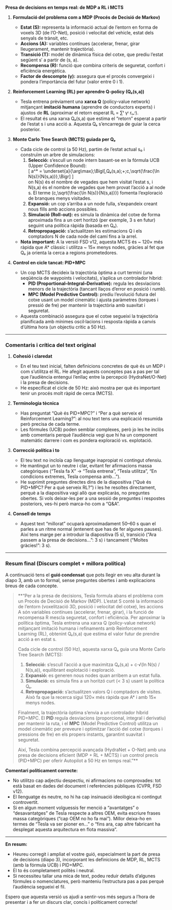 **Presa de decisions en temps real: de MDP a RL i MCTS**

1. **Formulació del problema com a MDP (Procés de Decisió de Markov)**  
   - **Estat (S):** representa la informació actual de l’entorn en forma de voxels 3D (de l’O-Net), posició i velocitat del vehicle, estat dels senyals de trànsit, etc.  
   - **Accions (A):** variables contínues (accelerar, frenar, girar lleugerament, mantenir trajectòria).  
   - **Transició (T):** model de dinàmica física del cotxe, que prediu l’estat següent s′ a partir de (s, a).  
   - **Recompensa (R):** funció que combina criteris de seguretat, confort i eficiència energètica.  
   - **Factor de descompte (γ):** assegura que el procés convergeixi i pondera l’importància del futur (valor entre 0 i 1).

2. **Reinforcement Learning (RL) per aprendre Q-policy (Qₑ(s,a))**  
   - Tesla entrena prèviament una **xarxa Q** (policy-value network) mitjançant **imitació humana** (aprendre de conductors experts) i ajustos de **RL** (aproximar el retorn esperat Rₜ = ∑ᵗ γᶦ rₜ₊ᶦ).  
   - El resultat és una xarxa Qₑ(s,a) que estima el “retorn” esperat a partir de l’estat s i una acció a. Aquesta Qₑ s’encarrega de guiar la cerca posterior.

3. **Monte Carlo Tree Search (MCTS) guiada per Qₑ**  
   - Cada cicle de control (a 50 Hz), partim de l’estat actual s₀ i construïm un arbre de simulacions:  
     1. **Selecció:** s’escull un node intern basant-se en la fórmula UCB (Upper Confidence Bound):  
        \[
        a^* = \underset{a}{\arg\max}\;\Bigl[\,Qₑ(s,a)\;+\;c\,\sqrt{\frac{\ln N(s)}{N(s,a)}}\,\Bigr]
        \]  
        on N(s) és el nombre de vegades que hem visitat l’estat s, i N(s,a) és el nombre de vegades que hem provat l’acció a al node s. El terme \(c\,\sqrt{\frac{\ln N(s)}{N(s,a)}}\) fomenta l’exploració de branques menys visitades.  
     2. **Expansió:** un cop s’arriba a un node fulla, s’expandeix creant nous fills amb accions possibles.  
     3. **Simulació (Roll-out):** es simula la dinàmica del cotxe de forma aproximada fins a un cert horitzó (per exemple, 3 s en futur) seguint una política ràpida (basada en Qₑ).  
     4. **Retropropagació:** s’actualitzen les estimacions Q i els comptadors N de cada node del camí fins a la arrel.  
   - **Nota important:** A la versió FSD v12, aquesta MCTS és ~ 120× més ràpida que A* clàssic i utilitza ~ 15× menys nodes, gràcies al fet que Qₑ ja orienta la cerca a regions prometedores.

4. **Control en cicle tancat: PID+MPC**  
   - Un cop MCTS decideix la trajectòria òptima a curt termini (una seqüència de waypoints i velocitats), s’aplica un controlador híbrid:  
     - **PID (Proportional–Integral–Derivative):** regula les desviacions menors de la trajectòria (tancant llaços d’error en posició i rumb).  
     - **MPC (Model Predictive Control):** prediu l’evolució futura del cotxe usant un model cinemàtic i ajusta paràmetres (torques i pressió de fre) per mantenir la trajectòria amb suavitat i seguretat.  
   - Aquesta combinació assegura que el cotxe segueixi la trajectòria planificada amb mínimes oscil·lacions i resposta ràpida a canvis d’última hora (un objectiu crític a 50 Hz).

---

### Comentaris i crítica del text original

1. **Cohesió i claredat**  
   - En el teu text inicial, falten definicions concretes de què és un MDP i com s’utilitza el RL. He afegit aquests conceptes pas a pas per tal que l’audiència entengui l’enllaç entre la percepció (HydraNet/O-Net) i la presa de decisions.  
   - He especificat el cicle de 50 Hz: això mostra per què és important tenir un procés molt ràpid de cerca (MCTS).

2. **Terminologia tècnica**  
   - Has preguntat “Què és PID+MPC?” i “Per a què serveix el Reinforcement Learning?”: al nou text tens una explicació resumida però precisa de cada terme.  
   - Les fórmules (UCB) poden semblar complexes, però jo les he inclòs amb comentaris perquè l’audiència vegi que hi ha un component matemàtic darrere i com es pondera exploració vs. explotació.

3. **Correcció política i to**  
   - El teu text no incloïa cap llenguatge inapropiat ni contingut ofensiu.  
   - He mantingut un to neutre i clar, evitant fer afirmacions massa categòriques (“Tesla fa X” → “Tesla entrena”, “Tesla utilitza”, “En condicions extremes, Tesla compensa amb…”).  
   - He suprimit preguntes directes dins de la diapositiva (“Què és PID+MPC? Per a què serveix RL?”) i les he resoltes directament, perquè a la diapositiva vagi allò que explicaràs, no preguntes obertes. Si vols deixar-les per a una sessió de preguntes i respostes posteriors, ves-hi però marca-ho com a “Q&A”.  

4. **Consell de temps**  
   - Aquest text “millorat” ocuparà aproximadament 50–60 s quan el parles a un ritme normal (entenent que has de fer algunes pauses). Així tens marge per a introduir la diapositiva (5 s), transició (“Ara passem a la presa de decisions…”: 3 s) i tancament (“Moltes gràcies!”: 3 s).

---

### Resum final (Discurs complet + millora política)

A continuació tens el **guió condensat** que pots llegir en veu alta durant la diapo 3, amb un to formal, sense preguntes obertes i amb explicacions breus de cada concepte.

> **“Per a la presa de decisions, Tesla formula abans el problema com un Procés de Decisió de Markov (MDP). L’estat S conté la informació de l’entorn (voxelització 3D, posició i velocitat del cotxe), les accions A són variables contínues (accelerar, frenar, girar), i la funció de recompensa R mescla seguretat, confort i eficiència. Per aproximar la política òptima, Tesla entrena una xarxa Q (policy-value network) mitjançant imitació humana i refinaments amb Reinforcement Learning (RL), obtenint Qₑ(s,a) que estima el valor futur de prendre acció a en estat s.  
>   
> Cada cicle de control (50 Hz), aquesta xarxa Qₑ guia una Monte Carlo Tree Search (MCTS):  
> 1. **Selecció:** s’escull l’acció a que maximitza Qₑ(s,a) + c·√(ln N(s) / N(s,a)), equilibrant explotació i exploració.  
> 2. **Expansió:** es generen nous nodes quan arribem a un estat fulla.  
> 3. **Simulació:** es simula fins a un horitzó curt (< 3 s) usant la política Qₑ.  
> 4. **Retropropagació:** s’actualitzen valors Q i comptadors de visites.  
> Això fa que la recerca sigui 120× més ràpida que A* i amb 15× menys nodes.  
>   
> Finalment, la trajectòria òptima s’envia a un controlador híbrid PID+MPC. El **PID** regula desviacions (proporcional, integral i derivatiu) per mantenir la ruta, i el **MPC** (Model Predictive Control) utilitza un model cinemàtic per preveure i optimitzar l’acció del cotxe (torques i pressions de fre) en els propers instants, garantint suavitat i seguretat.  
>   
> Així, Tesla combina percepció avançada (HydraNet + O-Net) amb una presa de decisions eficient (MDP + RL + MCTS) i un control precís (PID+MPC) per oferir Autopilot a 50 Hz en temps real.”**

**Comentari políticament correcte:**  
- No utilitzo cap adjectiu despectiu, ni afirmacions no comprovades: tot està basat en dades del document i referències públiques (CVPR, FSD v12).  
- El llenguatge és neutre, no hi ha cap insinuació ideològica ni contingut controvertit.  
- Si en algun moment volguessis fer menció a “avantatges” o “desavantatges” de Tesla respecte a altres OEM, evita escriure frases massa categòriques (“cap OEM no ho fa mai”). Millor deixa-ho en termes de “Tesla va ser pioner en…” o “fins ara, cap altre fabricant ha desplegat aquesta arquitectura en flota massiva”.

---

**En resum:**  
- Heureu corregit i ampliat el vostre guió, especialment la part de presa de decisions (diapo 3), incorporant les definicions de MDP, RL, MCTS (amb la fórmula UCB) i PID+MPC.  
- El to és completament politès i neutral.  
- Si necessiteu tallar una mica de text, podeu reduir detalls d’algunes fórmules o nomenclatures, però manteniu l’estructura pas a pas perquè l’audiència segueixi el fil.  

Espero que aquesta versió us ajudi a sentir-vos més segurs a l’hora de presentar i a fer un discurs clar, concís i políticament correcte!
